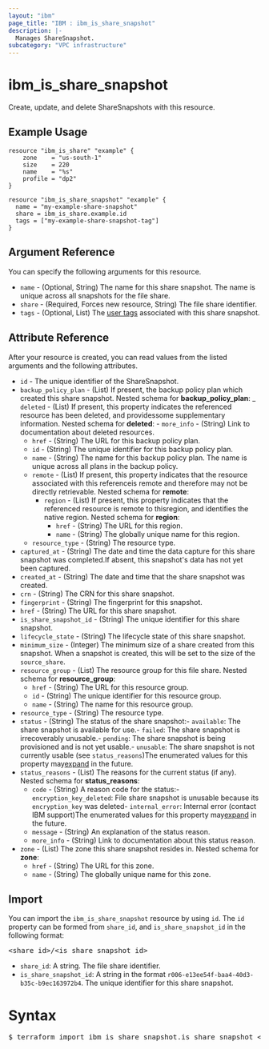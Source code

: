 ```yaml
---
layout: "ibm"
page_title: "IBM : ibm_is_share_snapshot"
description: |-
  Manages ShareSnapshot.
subcategory: "VPC infrastructure"
---
```


# ibm_is_share_snapshot

Create, update, and delete ShareSnapshots with this resource.

## Example Usage

```hcl
resource "ibm_is_share" "example" {
	zone    = "us-south-1"
	size    = 220
	name    = "%s"
	profile = "dp2"
}

resource "ibm_is_share_snapshot" "example" {
  name = "my-example-share-snapshot"
  share = ibm_is_share.example.id
  tags = ["my-example-share-snapshot-tag"]
}
```

## Argument Reference

You can specify the following arguments for this resource.

- `name` - (Optional, String) The name for this share snapshot. The name is unique across all snapshots for the file share.
- `share` - (Required, Forces new resource, String) The file share identifier.
- `tags` - (Optional, List) The [user tags](https://cloud.ibm.com/apidocs/tagging#types-of-tags) associated with this share snapshot.

## Attribute Reference

After your resource is created, you can read values from the listed arguments and the following attributes.

- `id` - The unique identifier of the ShareSnapshot.
- `backup_policy_plan` - (List) If present, the backup policy plan which created this share snapshot.
	Nested schema for **backup_policy_plan**:
	_ `deleted` - (List) If present, this property indicates the referenced resource has been deleted, and providessome supplementary information.
		Nested schema for **deleted**:
		- `more_info` - (String) Link to documentation about deleted resources.
	- `href` - (String) The URL for this backup policy plan.
	- `id` - (String) The unique identifier for this backup policy plan.
	- `name` - (String) The name for this backup policy plan. The name is unique across all plans in the backup policy.
	- `remote` - (List) If present, this property indicates that the resource associated with this referenceis remote and therefore may not be directly retrievable.
		Nested schema for **remote**:
		- `region` - (List) If present, this property indicates that the referenced resource is remote to thisregion, and identifies the native region.
			Nested schema for **region**:
			- `href` - (String) The URL for this region.
			- `name` - (String) The globally unique name for this region.
	- `resource_type` - (String) The resource type.
- `captured_at` - (String) The date and time the data capture for this share snapshot was completed.If absent, this snapshot's data has not yet been captured.
- `created_at` - (String) The date and time that the share snapshot was created.
- `crn` - (String) The CRN for this share snapshot.
- `fingerprint` - (String) The fingerprint for this snapshot.
- `href` - (String) The URL for this share snapshot.
- `is_share_snapshot_id` - (String) The unique identifier for this share snapshot.
- `lifecycle_state` - (String) The lifecycle state of this share snapshot.
- `minimum_size` - (Integer) The minimum size of a share created from this snapshot. When a snapshot is created, this will be set to the size of the `source_share`.
- `resource_group` - (List) The resource group for this file share.
	Nested schema for **resource_group**:	
	- `href` - (String) The URL for this resource group.
	- `id` - (String) The unique identifier for this resource group.
	- `name` - (String) The name for this resource group.
- `resource_type` - (String) The resource type.
- `status` - (String) The status of the share snapshot:- `available`: The share snapshot is available for use.- `failed`: The share snapshot is irrecoverably unusable.- `pending`: The share snapshot is being provisioned and is not yet usable.- `unusable`: The share snapshot is not currently usable (see `status_reasons`)The enumerated values for this property may[expand](https://cloud.ibm.com/apidocs/vpc#property-value-expansion) in the future.
- `status_reasons` - (List) The reasons for the current status (if any).
	Nested schema for **status_reasons**:
	- `code` - (String) A reason code for the status:- `encryption_key_deleted`: File share snapshot is unusable  because its `encryption_key` was deleted- `internal_error`: Internal error (contact IBM support)The enumerated values for this property may[expand](https://cloud.ibm.com/apidocs/vpc#property-value-expansion) in the future.
	- `message` - (String) An explanation of the status reason.
	- `more_info` - (String) Link to documentation about this status reason.
- `zone` - (List) The zone this share snapshot resides in.
	Nested schema for **zone**:
	- `href` - (String) The URL for this zone.
	- `name` - (String) The globally unique name for this zone.


## Import

You can import the `ibm_is_share_snapshot` resource by using `id`.
The `id` property can be formed from `share_id`, and `is_share_snapshot_id` in the following format:

<pre>
&lt;share_id&gt;/&lt;is_share_snapshot_id&gt;
</pre>
- `share_id`: A string. The file share identifier.
- `is_share_snapshot_id`: A string in the format `r006-e13ee54f-baa4-40d3-b35c-b9ec163972b4`. The unique identifier for this share snapshot.

# Syntax
<pre>
$ terraform import ibm_is_share_snapshot.is_share_snapshot &lt;share_id&gt;/&lt;is_share_snapshot_id&gt;
</pre>

